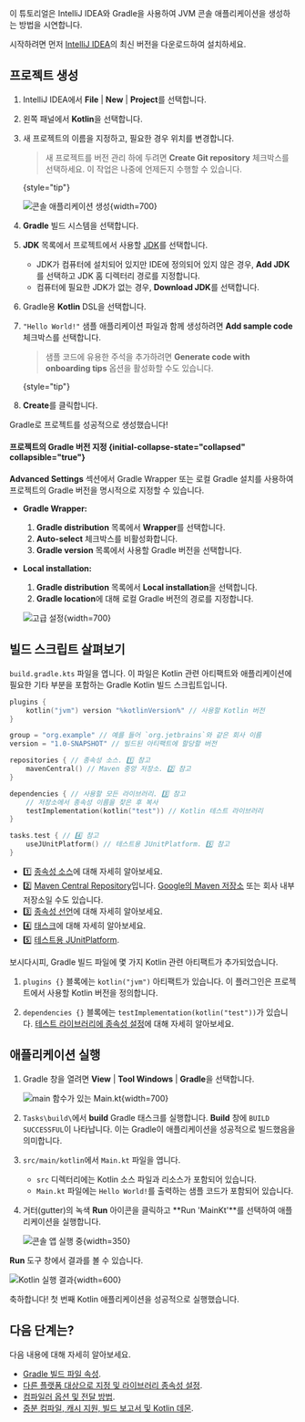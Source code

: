 [//]: # (title: Gradle 및 Kotlin/JVM 시작하기)

이 튜토리얼은 IntelliJ IDEA와 Gradle을 사용하여 JVM 콘솔 애플리케이션을 생성하는 방법을 시연합니다.

시작하려면 먼저 [IntelliJ IDEA](https://www.jetbrains.com/idea/download/index.html)의 최신 버전을 다운로드하여 설치하세요.

## 프로젝트 생성

1. IntelliJ IDEA에서 **File** | **New** | **Project**를 선택합니다.
2. 왼쪽 패널에서 **Kotlin**을 선택합니다.
3. 새 프로젝트의 이름을 지정하고, 필요한 경우 위치를 변경합니다.

   > 새 프로젝트를 버전 관리 하에 두려면 **Create Git repository** 체크박스를 선택하세요. 이 작업은 나중에 언제든지 수행할 수 있습니다.
   >
   {style="tip"}

   ![콘솔 애플리케이션 생성](jvm-new-gradle-project.png){width=700}

4. **Gradle** 빌드 시스템을 선택합니다.
5. **JDK** 목록에서 프로젝트에서 사용할 [JDK](https://www.oracle.com/java/technologies/downloads/)를 선택합니다.
    * JDK가 컴퓨터에 설치되어 있지만 IDE에 정의되어 있지 않은 경우, **Add JDK**를 선택하고 JDK 홈 디렉터리 경로를 지정합니다.
    * 컴퓨터에 필요한 JDK가 없는 경우, **Download JDK**를 선택합니다.

6. Gradle용 **Kotlin** DSL을 선택합니다.
7. `"Hello World!"` 샘플 애플리케이션 파일과 함께 생성하려면 **Add sample code** 체크박스를 선택합니다.

   > 샘플 코드에 유용한 주석을 추가하려면 **Generate code with onboarding tips** 옵션을 활성화할 수도 있습니다.
   >
   {style="tip"}

8. **Create**를 클릭합니다.

Gradle로 프로젝트를 성공적으로 생성했습니다!

#### 프로젝트의 Gradle 버전 지정 {initial-collapse-state="collapsed" collapsible="true"}

**Advanced Settings** 섹션에서 Gradle Wrapper 또는 로컬 Gradle 설치를 사용하여 프로젝트의 Gradle 버전을 명시적으로 지정할 수 있습니다.

* **Gradle Wrapper:**
   1. **Gradle distribution** 목록에서 **Wrapper**를 선택합니다.
   2. **Auto-select** 체크박스를 비활성화합니다.
   3. **Gradle version** 목록에서 사용할 Gradle 버전을 선택합니다.
* **Local installation:**
   1. **Gradle distribution** 목록에서 **Local installation**을 선택합니다.
   2. **Gradle location**에 대해 로컬 Gradle 버전의 경로를 지정합니다.

   ![고급 설정](jvm-new-gradle-project-advanced.png){width=700}

## 빌드 스크립트 살펴보기

`build.gradle.kts` 파일을 엽니다. 이 파일은 Kotlin 관련 아티팩트와 애플리케이션에 필요한 기타 부분을 포함하는 Gradle Kotlin 빌드 스크립트입니다.

```kotlin
plugins {
    kotlin("jvm") version "%kotlinVersion%" // 사용할 Kotlin 버전
}

group = "org.example" // 예를 들어 `org.jetbrains`와 같은 회사 이름
version = "1.0-SNAPSHOT" // 빌드된 아티팩트에 할당할 버전

repositories { // 종속성 소스. 1️⃣ 참고
    mavenCentral() // Maven 중앙 저장소. 2️⃣ 참고
}

dependencies { // 사용할 모든 라이브러리. 3️⃣ 참고
    // 저장소에서 종속성 이름을 찾은 후 복사
    testImplementation(kotlin("test")) // Kotlin 테스트 라이브러리
}

tasks.test { // 4️⃣ 참고
    useJUnitPlatform() // 테스트용 JUnitPlatform. 5️⃣ 참고
}
```

* 1️⃣ [종속성 소스](https://docs.gradle.org/current/userguide/declaring_repositories.html)에 대해 자세히 알아보세요.
* 2️⃣ [Maven Central Repository](https://central.sonatype.com/)입니다. [Google의 Maven 저장소](https://maven.google.com/) 또는 회사 내부 저장소일 수도 있습니다.
* 3️⃣ [종속성 선언](https://docs.gradle.org/current/userguide/declaring_dependencies.html)에 대해 자세히 알아보세요.
* 4️⃣ [태스크](https://docs.gradle.org/current/dsl/org.gradle.api.Task.html)에 대해 자세히 알아보세요.
* 5️⃣ [테스트용 JUnitPlatform](https://docs.gradle.org/current/javadoc/org/gradle/api/tasks/testing/Test.html#useJUnitPlatform).

보시다시피, Gradle 빌드 파일에 몇 가지 Kotlin 관련 아티팩트가 추가되었습니다.

1. `plugins {}` 블록에는 `kotlin("jvm")` 아티팩트가 있습니다. 이 플러그인은 프로젝트에서 사용할 Kotlin 버전을 정의합니다.

2. `dependencies {}` 블록에는 `testImplementation(kotlin("test"))`가 있습니다.
   [테스트 라이브러리에 종속성 설정](gradle-configure-project.md#set-dependencies-on-test-libraries)에 대해 자세히 알아보세요.

## 애플리케이션 실행

1. Gradle 창을 열려면 **View** | **Tool Windows** | **Gradle**을 선택합니다.

   ![main 함수가 있는 Main.kt](jvm-gradle-view-build.png){width=700}

2. `Tasks\build\`에서 **build** Gradle 태스크를 실행합니다. **Build** 창에 `BUILD SUCCESSFUL`이 나타납니다. 이는 Gradle이 애플리케이션을 성공적으로 빌드했음을 의미합니다.

3. `src/main/kotlin`에서 `Main.kt` 파일을 엽니다.
   * `src` 디렉터리에는 Kotlin 소스 파일과 리소스가 포함되어 있습니다.
   * `Main.kt` 파일에는 `Hello World!`를 출력하는 샘플 코드가 포함되어 있습니다.

4. 거터(gutter)의 녹색 **Run** 아이콘을 클릭하고 **Run 'MainKt'**를 선택하여 애플리케이션을 실행합니다.

   ![콘솔 앱 실행 중](jvm-run-app-gradle.png){width=350}

**Run** 도구 창에서 결과를 볼 수 있습니다.

![Kotlin 실행 결과](jvm-output-gradle.png){width=600}

축하합니다! 첫 번째 Kotlin 애플리케이션을 성공적으로 실행했습니다.

## 다음 단계는?

다음 내용에 대해 자세히 알아보세요.
* [Gradle 빌드 파일 속성](https://docs.gradle.org/current/dsl/org.gradle.api.Project.html#N14E9A).
* [다른 플랫폼 대상으로 지정 및 라이브러리 종속성 설정](gradle-configure-project.md).
* [컴파일러 옵션 및 전달 방법](gradle-compiler-options.md).
* [증분 컴파일, 캐시 지원, 빌드 보고서 및 Kotlin 데몬](gradle-compilation-and-caches.md).